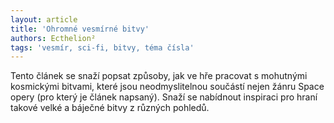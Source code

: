 ```yaml
---
layout: article
title: 'Ohromné vesmírné bitvy'
authors: Ecthelion²
tags: 'vesmír, sci-fi, bitvy, téma čísla'
---
```


Tento článek se snaží popsat způsoby, jak ve hře pracovat s mohutnými kosmickými bitvami, které jsou neodmyslitelnou součástí nejen žánru Space opery (pro který je článek napsaný). Snaží se nabídnout inspiraci pro hraní takové velké a báječné bitvy z různých pohledů.
